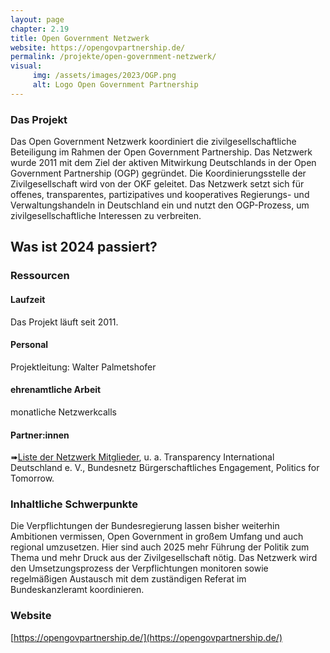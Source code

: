 ```yaml
---
layout: page
chapter: 2.19
title: Open Government Netzwerk
website: https://opengovpartnership.de/
permalink: /projekte/open-government-netzwerk/
visual:
     img: /assets/images/2023/OGP.png
     alt: Logo Open Government Partnership
---
```


### Das Projekt

Das Open Government Netzwerk koordiniert die zivilgesellschaftliche Beteiligung im Rahmen der Open Government Partnership. Das Netzwerk wurde 2011 mit dem Ziel der aktiven Mitwirkung Deutschlands in der Open Government Partnership (OGP) gegründet. Die Koordinierungsstelle der Zivilgesellschaft wird von der OKF geleitet. Das Netzwerk setzt sich für offenes, transparentes, partizipatives und kooperatives Regierungs- und Verwaltungshandeln in Deutschland ein und nutzt den OGP-Prozess, um zivilgesellschaftliche Interessen zu verbreiten.

## Was ist 2024 passiert? 

### Ressourcen

#### Laufzeit
Das Projekt läuft seit 2011.

#### Personal
Projektleitung: Walter Palmetshofer

#### ehrenamtliche Arbeit
monatliche Netzwerkcalls

#### Partner:innen
➠[Liste der Netzwerk Mitglieder](https://opengovpartnership.de/netzwerk/), u. a. Transparency International Deutschland e. V., Bundesnetz Bürgerschaftliches Engagement, Politics for Tomorrow.

### Inhaltliche Schwerpunkte

Die Verpflichtungen der Bundesregierung lassen bisher weiterhin Ambitionen vermissen, Open Government in großem Umfang und auch regional umzusetzen. Hier sind auch 2025 mehr Führung der Politik zum Thema und mehr Druck aus der Zivilgesellschaft nötig. Das Netzwerk wird den Umsetzungsprozess der Verpflichtungen monitoren sowie regelmäßigen Austausch mit dem zuständigen Referat im Bundeskanzleramt koordinieren.

### Website

[https://opengovpartnership.de/](https://opengovpartnership.de/)

